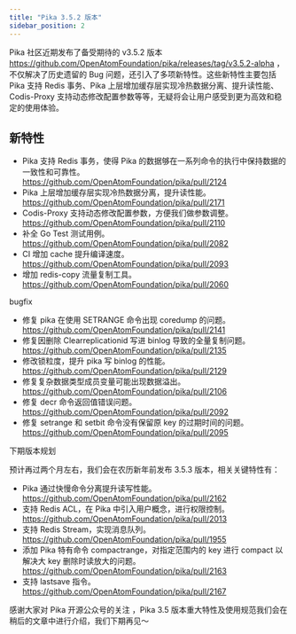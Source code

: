 ```yaml
---
title: "Pika 3.5.2 版本"
sidebar_position: 2
---
```


Pika 社区近期发布了备受期待的 v3.5.2 版本 https://github.com/OpenAtomFoundation/pika/releases/tag/v3.5.2-alpha ，不仅解决了历史遗留的 Bug 问题，还引入了多项新特性。这些新特性主要包括 Pika 支持 Redis 事务、Pika 上层增加缓存层实现冷热数据分离、提升读性能、Codis-Proxy 支持动态修改配置参数等等，无疑将会让用户感受到更为高效和稳定的使用体验。

## 新特性

+ Pika 支持 Redis 事务，使得 Pika 的数据够在一系列命令的执行中保持数据的一致性和可靠性。 https://github.com/OpenAtomFoundation/pika/pull/2124
+ Pika 上层增加缓存层实现冷热数据分离，提升读性能。 https://github.com/OpenAtomFoundation/pika/pull/2171
+ Codis-Proxy 支持动态修改配置参数，方便我们做参数调整。 https://github.com/OpenAtomFoundation/pika/pull/2110
+ 补全 Go Test 测试用例。 https://github.com/OpenAtomFoundation/pika/pull/2082
+ CI 增加 cache 提升编译速度。 https://github.com/OpenAtomFoundation/pika/pull/2093
+ 增加 redis-copy 流量复制工具。 https://github.com/OpenAtomFoundation/pika/pull/2060

bugfix

+ 修复 pika 在使用 SETRANGE 命令出现 coredump 的问题。 https://github.com/OpenAtomFoundation/pika/pull/2141
+ 修复因删除 Clearreplicationid 写进 binlog 导致的全量复制问题。 https://github.com/OpenAtomFoundation/pika/pull/2135
+ 修改锁粒度，提升 pika 写 binlog 的性能。 https://github.com/OpenAtomFoundation/pika/pull/2129
+ 修复复杂数据类型成员变量可能出现数据溢出。 https://github.com/OpenAtomFoundation/pika/pull/2106
+ 修复 decr 命令返回值错误问题。 https://github.com/OpenAtomFoundation/pika/pull/2092
+ 修复 setrange 和 setbit 命令没有保留原 key 的过期时间的问题。 https://github.com/OpenAtomFoundation/pika/pull/2095

下期版本规划

预计再过两个月左右，我们会在农历新年前发布  3.5.3  版本，相关关键特性有：

+ Pika 通过快慢命令分离提升读写性能。 https://github.com/OpenAtomFoundation/pika/pull/2162
+ 支持 Redis ACL，在 Pika 中引入用户概念，进行权限控制。 https://github.com/OpenAtomFoundation/pika/pull/2013
+ 支持 Redis Stream，实现消息队列。 https://github.com/OpenAtomFoundation/pika/pull/1955
+ 添加 Pika 特有命令 compactrange，对指定范围内的 key 进行 compact   以解决大 key 删除时读放大的问题。 https://github.com/OpenAtomFoundation/pika/pull/2163
+ 支持 lastsave 指令。 https://github.com/OpenAtomFoundation/pika/pull/2167

感谢大家对 Pika 开源公众号的关注 ，Pika 3.5 版本重大特性及使用规范我们会在稍后的文章中进行介绍，我们下期再见～
